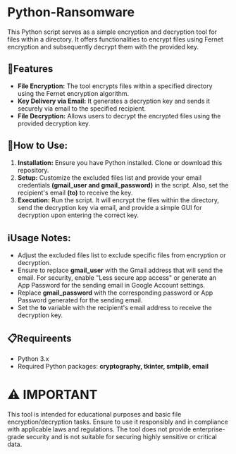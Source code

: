 # Python-Ransomware
This Python script serves as a simple encryption and decryption tool for files within a directory. It offers functionalities to encrypt files using Fernet encryption and subsequently decrypt them with the provided key.
## 🚀Features
* <b>File Encryption:</b> The tool encrypts files within a specified directory using the Fernet encryption algorithm.
* <b>Key Delivery via Email:</b> It generates a decryption key and sends it securely via email to the specified recipient.
* <b>File Decryption:</b> Allows users to decrypt the encrypted files using the provided decryption key.
## 📝How to Use:
1. <b>Installation:</b> Ensure you have Python installed. Clone or download this repository.
2. <b>Setup:</b> Customize the excluded files list and provide your email credentials  <b>(gmail_user and gmail_password)</b> in the script. Also, set the recipient's email <b>(to)</b> to receive the key.
3. <b>Execution:</b> Run the script. It will encrypt the files within the directory, send the decryption key via email, and provide a simple GUI for decryption upon entering the correct key.

## ℹ️Usage Notes:
* Adjust the excluded files list to exclude specific files from encryption or decryption.
* Ensure to replace <b>gmail_user</b> with the Gmail address that will send the email. For security, enable "Less secure app access" or generate an App Password for the sending email in Google Account settings.
* Replace <b>gmail_password</b> with the corresponding password or App Password generated for the sending email.
* Set the <b>to</b> variable with the recipient's email address to receive the decryption key.

## 📋Requireents
* Python 3.x
* Required Python packages: <b>cryptography, tkinter, smtplib, email</b>

# ⚠️ IMPORTANT
This tool is intended for educational purposes and basic file encryption/decryption tasks. Ensure to use it responsibly and in compliance with applicable laws and regulations. The tool does not provide enterprise-grade security and is not suitable for securing highly sensitive or critical data.
